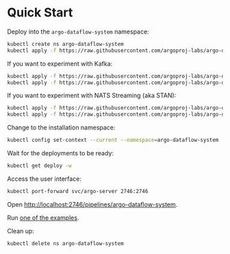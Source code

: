 # Quick Start

Deploy into the `argo-dataflow-system` namespace:

```bash
kubectl create ns argo-dataflow-system
kubectl apply -f https://raw.githubusercontent.com/argoproj-labs/argo-dataflow/main/config/quick-start.yaml
```

If you want to experiment with Kafka:

```bash
kubectl apply -f https://raw.githubusercontent.com/argoproj-labs/argo-dataflow/main/config/kafka-dev.yaml 
kubectl apply -f https://raw.githubusercontent.com/argoproj-labs/argo-dataflow/main/examples/dataflow-kafka-default-secret.yaml 
```

If you want to experiment with NATS Streaming (aka STAN):

```bash
kubectl apply -f https://raw.githubusercontent.com/argoproj-labs/argo-dataflow/main/config/stan-dev.yaml 
kubectl apply -f https://raw.githubusercontent.com/argoproj-labs/argo-dataflow/main/examples/dataflow-stan-default-secret.yaml
```

Change to the installation namespace:

```bash
kubectl config set-context --current --namespace=argo-dataflow-system
```

Wait for the deployments to be ready:

```bash
kubectl get deploy -w
```

Access the user interface:

```bash
kubectl port-forward svc/argo-server 2746:2746
```

Open [http://localhost:2746/pipelines/argo-dataflow-system](http://localhost:2746/pipelines/argo-dataflow-system).

Run [one of the examples](EXAMPLES.md).

Clean up:

```bash
kubectl delete ns argo-dataflow-system
```